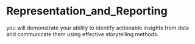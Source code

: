 # Representation_and_Reporting
you will demonstrate your ability to identify actionable insights from data and communicate them using effective storytelling methods.
